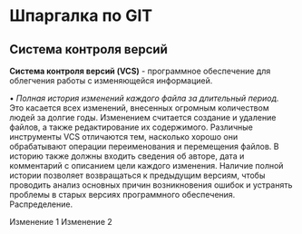 # Шпаргалка по GIT

## Система контроля версий 

**Система контроля версий (VCS)** - программное обеспечение для облегчения работы с изменяющейся информацией.  

• *Полная история изменений каждого файла за длительный период.* Это касается всех изменений, внесенных огромным количеством людей за долгие годы. Изменением считается создание и удаление файлов, а также редактирование их содержимого. Различные инструменты VCS отличаются тем, насколько хорошо они обрабатывают операции переименования и перемещения файлов. В историю также должны входить сведения об авторе, дата и комментарий с описанием цели каждого изменения. Наличие полной истории позволяет возвращаться к предыдущим версиям, чтобы проводить анализ основных причин возникновения ошибок и устранять проблемы в старых версиях программного обеспечения. 
Распределение.

Изменение 1
Изменение 2
